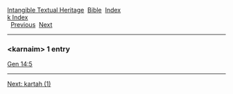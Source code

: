 [Intangible Textual Heritage](../../index)  [Bible](../index) 
[Index](index)   
[k Index](_k_)  
  [Previous](c06407)  [Next](c06409) 

------------------------------------------------------------------------

### &lt;karnaim&gt; 1 entry

[Gen 14:5](../kjv/gen014.htm#005)  

------------------------------------------------------------------------

[Next: kartah (1)](c06409)

